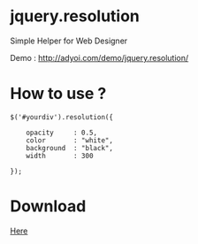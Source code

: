 # jquery.resolution
Simple Helper for Web Designer

Demo : <a href="http://adyoi.com/demo/jquery.resolution/" target="_blank">http://adyoi.com/demo/jquery.resolution/</a>

# How to use ?

	$('#yourdiv').resolution({
	
		opacity		: 0.5,
		color		: "white",
		background	: "black",
		width		: 300
		
	});

# Download

<a href="https://github.com/adyoi/jquery.resolution/archive/master.zip" target="_blank">Here</a>
